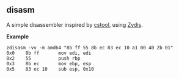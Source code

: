 ## disasm

A simple disassembler inspired by [cstool](https://github.com/aquynh/capstone/tree/master/cstool), using [Zydis](https://github.com/zyantific/zydis).

**Example**

```
zdisasm -vv -m amd64 "8b ff 55 8b ec 83 ec 10 a1 00 40 2b 01"
0x0    8b ff       mov edi, edi
0x2    55          push rbp
0x3    8b ec       mov ebp, esp
0x5    83 ec 10    sub esp, 0x10
```
